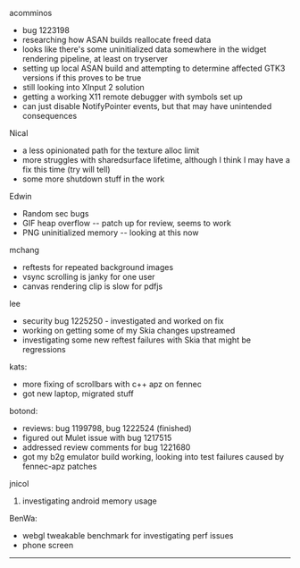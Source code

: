 acomminos
* bug 1223198
* researching how ASAN builds reallocate freed data
* looks like there's some uninitialized data somewhere in the widget rendering pipeline, at least on tryserver
* setting up local ASAN build and attempting to determine affected GTK3 versions if this proves to be true
* still looking into XInput 2 solution
* getting a working X11 remote debugger with symbols set up 
* can just disable NotifyPointer events, but that may have unintended consequences



Nical
* a less opinionated path for the texture alloc limit
* more struggles with sharedsurface lifetime, although I think I may have a fix this time (try will tell)
* some more shutdown stuff in the work



Edwin
* Random sec bugs
*  GIF heap overflow -- patch up for review, seems to work
* PNG uninitialized memory -- looking at this now



mchang
* reftests for repeated background images
* vsync scrolling is janky for one user
* canvas rendering clip is slow for pdfjs



lee
* security bug 1225250 - investigated and worked on fix
* working on getting some of my Skia changes upstreamed
* investigating some new reftest failures with Skia that might be regressions



kats:
* more fixing of scrollbars with c++ apz on fennec
* got new laptop, migrated stuff



botond:
  - reviews: bug 1199798, bug 1222524 (finished)
  - figured out Mulet issue with bug 1217515
  - addressed review comments for bug 1221680
  - got my b2g emulator build working, looking into test failures caused by fennec-apz patches



jnicol
1. investigating android memory usage


BenWa:
* webgl tweakable benchmark for investigating perf issues
* phone screen

________________



